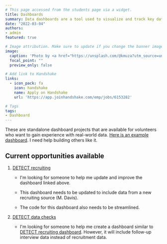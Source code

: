 ```yaml
---
# This page accessed from the students page via a widget.
title: Dashboards
summary: Data dashboards are a tool used to visualize and track key data and metrics. These projects typically need to be completed using R or Python.
date: "2022-03-04"
authors:
- admin
featured: true

# Image attribution. Make sure to update if you change the banner image.
image:
  caption: 'Photo by <a href="https://unsplash.com/@kmuza?utm_source=unsplash&utm_medium=referral&utm_content=creditCopyText">Carlos Muza</a> on <a href="https://unsplash.com/s/photos/data-management?utm_source=unsplash&utm_medium=referral&utm_content=creditCopyText">Unsplash</a>'
  focal_point: ""
  preview_only: false

# Add link to Handshake
links:
  - icon_pack: fa
    icon: handshake
    name: Apply on Handshake
    url: 'https://app.joinhandshake.com/emp/jobs/6153282'

# Tags
tags:
- Dashboard
---
```


These are standalone dashboard projects that are available for volunteers who want to gain experience with real-world data. [Here is an example dashboard](https://brad-cannell.github.io/detect_recruitment_dashboard/). I need help building others like it. 

## Current opportunities available

1. [DETECT recruiting](https://brad-cannell.github.io/detect_recruitment_dashboard/)

    - I'm looking for someone to help me update and improve the dashboard linked above.

    - This dashboard needs to be updated to include data from a new recruiting source (M. Davis). 

    - The code for this dashboard also needs to be streamlined.

2. [DETECT data checks](https://github.com/brad-cannell/detect_shiny_dashboard)

    - I'm looking for someone to help me create a dashboard similar to [DETECT recruiting dashboard](https://brad-cannell.github.io/detect_recruitment_dashboard/). However, it will include follow-up interview data instead of recruitment data.


